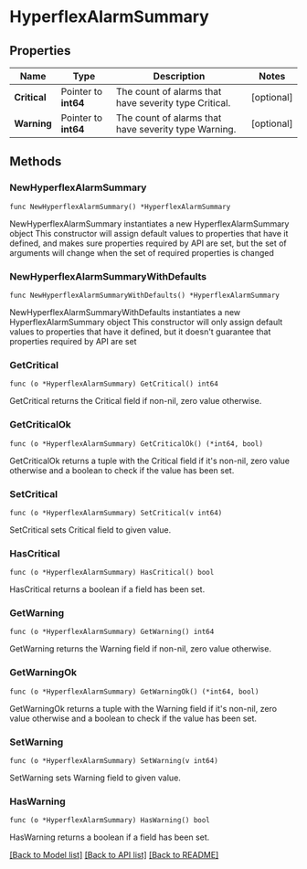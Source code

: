 # HyperflexAlarmSummary

## Properties

Name | Type | Description | Notes
------------ | ------------- | ------------- | -------------
**Critical** | Pointer to **int64** | The count of alarms that have severity type Critical. | [optional] 
**Warning** | Pointer to **int64** | The count of alarms that have severity type Warning. | [optional] 

## Methods

### NewHyperflexAlarmSummary

`func NewHyperflexAlarmSummary() *HyperflexAlarmSummary`

NewHyperflexAlarmSummary instantiates a new HyperflexAlarmSummary object
This constructor will assign default values to properties that have it defined,
and makes sure properties required by API are set, but the set of arguments
will change when the set of required properties is changed

### NewHyperflexAlarmSummaryWithDefaults

`func NewHyperflexAlarmSummaryWithDefaults() *HyperflexAlarmSummary`

NewHyperflexAlarmSummaryWithDefaults instantiates a new HyperflexAlarmSummary object
This constructor will only assign default values to properties that have it defined,
but it doesn't guarantee that properties required by API are set

### GetCritical

`func (o *HyperflexAlarmSummary) GetCritical() int64`

GetCritical returns the Critical field if non-nil, zero value otherwise.

### GetCriticalOk

`func (o *HyperflexAlarmSummary) GetCriticalOk() (*int64, bool)`

GetCriticalOk returns a tuple with the Critical field if it's non-nil, zero value otherwise
and a boolean to check if the value has been set.

### SetCritical

`func (o *HyperflexAlarmSummary) SetCritical(v int64)`

SetCritical sets Critical field to given value.

### HasCritical

`func (o *HyperflexAlarmSummary) HasCritical() bool`

HasCritical returns a boolean if a field has been set.

### GetWarning

`func (o *HyperflexAlarmSummary) GetWarning() int64`

GetWarning returns the Warning field if non-nil, zero value otherwise.

### GetWarningOk

`func (o *HyperflexAlarmSummary) GetWarningOk() (*int64, bool)`

GetWarningOk returns a tuple with the Warning field if it's non-nil, zero value otherwise
and a boolean to check if the value has been set.

### SetWarning

`func (o *HyperflexAlarmSummary) SetWarning(v int64)`

SetWarning sets Warning field to given value.

### HasWarning

`func (o *HyperflexAlarmSummary) HasWarning() bool`

HasWarning returns a boolean if a field has been set.


[[Back to Model list]](../README.md#documentation-for-models) [[Back to API list]](../README.md#documentation-for-api-endpoints) [[Back to README]](../README.md)


